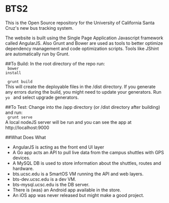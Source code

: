 <!--
The MIT License (MIT)

Copyright (c) 2015 Kevin Abas

Permission is hereby granted, free of charge, to any person obtaining a copy
of this software and associated documentation files (the "Software"), to deal
in the Software without restriction, including without limitation the rights
to use, copy, modify, merge, publish, distribute, sublicense, and/or sell
copies of the Software, and to permit persons to whom the Software is
furnished to do so, subject to the following conditions:

The above copyright notice and this permission notice shall be included in all
copies or substantial portions of the Software.

THE SOFTWARE IS PROVIDED "AS IS", WITHOUT WARRANTY OF ANY KIND, EXPRESS OR
IMPLIED, INCLUDING BUT NOT LIMITED TO THE WARRANTIES OF MERCHANTABILITY,
FITNESS FOR A PARTICULAR PURPOSE AND NONINFRINGEMENT. IN NO EVENT SHALL THE
AUTHORS OR COPYRIGHT HOLDERS BE LIABLE FOR ANY CLAIM, DAMAGES OR OTHER
LIABILITY, WHETHER IN AN ACTION OF CONTRACT, TORT OR OTHERWISE, ARISING FROM,
OUT OF OR IN CONNECTION WITH THE SOFTWARE OR THE USE OR OTHER DEALINGS IN THE
SOFTWARE.

-->	

# BTS2
This is the Open Source repository for the University of California Santa Cruz's new bus tracking system.

The website is built using the Single Page Application Javascript framework called AngularJS. Also Grunt and Bower are used as tools
to better optimize dependency management and code optimization scripts. Tools like JShint are automatically run by Grunt.

##To Build:
In the root directory of the repo run: <br>
<code> bower install </code> <br>

<code> grunt build  </code> <br>
This will create the deployable files in the /dist directory. If you generate any errors during the build, you might need to update your generators. Run <code> yo </code> and select upgrade generators.

##To Test:
Change into the /app directory (or /dist directory after building) and run:<br>
<code> grunt serve </code> <br>
A local nodeJS server will be run and you can see the app at http://localhost:9000

##What Does What
- AngularJS is acting as the front end UI layer
- A Go app acts an API to pull live data from the campus shuttles with GPS devices.
- A MySQL DB is used to store information about the shuttles, routes and hardware.
- bts.ucsc.edu is a SmartOS VM running the API and web layers.
- bts-dev.ucsc.edu is a dev VM.
- bts-mysql.ucsc.edu is the DB server.
- There is (was) an Android app available in the store.
- An iOS app was never released but might make a good project.

